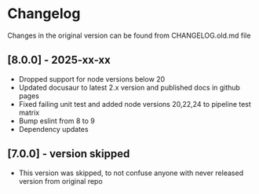 # Changelog

Changes in the original version can be found from CHANGELOG.old.md file

## [8.0.0] - 2025-xx-xx

- Dropped support for node versions below 20
- Updated docusaur to latest 2.x version and published docs in github pages
- Fixed failing unit test and added node versions 20,22,24 to pipeline test matrix
- Bump eslint from 8 to 9
- Dependency updates

## [7.0.0] - version skipped

- This version was skipped, to not confuse anyone with never released version from original repo
